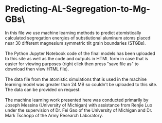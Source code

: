 # Predicting-AL-Segregation-to-Mg-GBs\
In this file we use machine learning methods to predict atomistically calculated segregation energies of substiutional aluminum atoms placed near 30 different magnesium symmetric tilt grain boundaries (STGBs). <br><br>
The Python Jupyter Notebook code of the final models has been uploaded to this site as well as the code and outputs in HTML form in case that is easier for viewing purposes (right click then press "save file as" to download then view HTML file). <br><br>
The data file from the atomistic simulations that is used in the machine learning model was greater than 24 MB so couldn't be uploaded to this site.
The data can be provided on request. <br><br>
The machine learning work presented here was conducted primarily by Joseph Messina (University of Michigan) with assistance from Renjie Luo under the supervision of Dr. Fei Gao of the University of Michigan and Dr. Mark Tschopp of the Army Research Laboratory.

